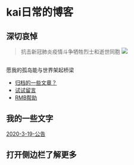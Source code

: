 # kai日常的博客

## 深切哀悼
> 抗击新冠肺炎疫情斗争牺牲烈士和逝世同胞
![](https://ss1.bdstatic.com/70cFuXSh_Q1YnxGkpoWK1HF6hhy/it/u=2707881020,3314832193&fm=11&gp=0.jpg)
<!-- slide vertical=true -->

## 
愿我的孤岛能与世界架起桥梁
- [归档的一些文章？](https://hongchenkai.github.io/tags)
- [试试留言](https://hongchenkai.github.io/comments)
- [RMB帮助](https://hongchenkai.github.io/merger)

<!-- slide -->

## 我的一些文字
[2020-3-19-公告](https://inforest.xzzxz.cn/_posts/2020-03-19-%E9%80%9A%E7%9F%A5/)

<!-- slide vertical=true -->
## 打开侧边栏了解更多
